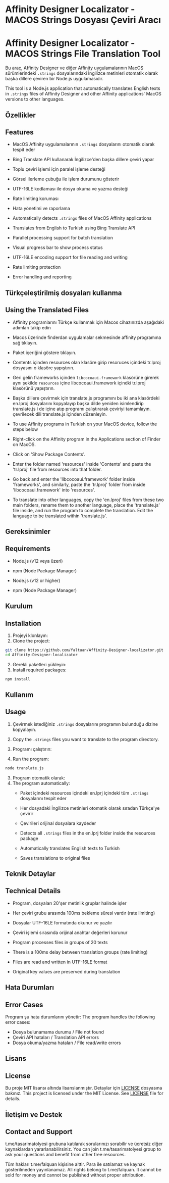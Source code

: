 # Affinity Designer Localizator - MACOS Strings Dosyası Çeviri Aracı
# Affinity Designer Localizator - MACOS Strings File Translation Tool

Bu araç, Affinity Designer ve diğer Affinity uygulamalarının MacOS sürümlerindeki `.strings` dosyalarındaki İngilizce metinleri otomatik olarak başka dillere çeviren bir Node.js uygulamasıdır.

This tool is a Node.js application that automatically translates English texts in `.strings` files of Affinity Designer and other Affinity applications' MacOS versions to other languages.

## Özellikler
## Features

- MacOS Affinity uygulamalarının `.strings` dosyalarını otomatik olarak tespit eder
- Bing Translate API kullanarak İngilizce'den başka dillere çeviri yapar
- Toplu çeviri işlemi için paralel işleme desteği
- Görsel ilerleme çubuğu ile işlem durumunu gösterir
- UTF-16LE kodlaması ile dosya okuma ve yazma desteği
- Rate limiting koruması
- Hata yönetimi ve raporlama

- Automatically detects `.strings` files of MacOS Affinity applications
- Translates from English to Turkish using Bing Translate API
- Parallel processing support for batch translation
- Visual progress bar to show process status
- UTF-16LE encoding support for file reading and writing
- Rate limiting protection
- Error handling and reporting

## Türkçeleştirilmiş dosyaları kullanma
## Using the Translated Files

- Affinity programlarını Türkçe kullanmak için Macos cihazınızda aşağıdaki adımları takip edin
- Macos üzerinde finderdan uygulamalar sekmesinde affinity programına sağ tıklayın.
- Paket içeriğini göstere tıklayın.
- Contents içinden resources olan klasöre girip resoruces içindeki tr.lproj dosyasını o klasöre yapıştırın.
- Geri gelin frameworks içinden `libcocoaui.framework` klasörüne girerek aynı şekilde `resources` içine libcocoaui.framework içindki tr.lproj klasörünü yapıştırın.
- Başka dillere çevirmek için translate.js programını bu iki ana klasördeki en.lproj dosyalarını kopyalayıp başka dilde yeniden isimlendirip translate.js i de içine atıp programı çalıştırarak çeviriyi tamamlayın. çevrilecek dili translate.js içinden düzenleyin.

- To use Affinity programs in Turkish on your MacOS device, follow the steps below
- Right-click on the Affinity program in the Applications section of Finder on MacOS.
- Click on 'Show Package Contents'.
- Enter the folder named 'resources' inside 'Contents' and paste the 'tr.lproj' file from resources into that folder.
- Go back and enter the 'libcocoaui.framework' folder inside 'frameworks', and similarly, paste the 'tr.lproj' folder from inside 'libcocoaui.framework' into 'resources'.
- To translate into other languages, copy the 'en.lproj' files from these two main folders, rename them to another language, place the 'translate.js' file inside, and run the program to complete the translation. Edit the language to be translated within 'translate.js'.

## Gereksinimler
## Requirements

- Node.js (v12 veya üzeri)
- npm (Node Package Manager)

- Node.js (v12 or higher)
- npm (Node Package Manager)

## Kurulum
## Installation

1. Projeyi klonlayın:
1. Clone the project:
```bash
git clone https://github.com/faltuan/Affinity-Designer-localizator.git
cd Affinity-Designer-localizator
```

2. Gerekli paketleri yükleyin:
2. Install required packages:
```bash
npm install
```

## Kullanım
## Usage

1. Çevirmek istediğiniz `.strings` dosyalarını programın bulunduğu dizine kopyalayın.
1. Copy the `.strings` files you want to translate to the program directory.

2. Programı çalıştırın:
2. Run the program:
```bash
node translate.js
```

3. Program otomatik olarak:
3. The program automatically:
   - Paket içindeki resources içindeki en.lprj içindeki tüm `.strings` dosyalarını tespit eder
   - Her dosyadaki İngilizce metinleri otomatik olarak sıradan Türkçe'ye çevirir
   - Çevirileri orijinal dosyalara kaydeder

   - Detects all `.strings` files in the en.lprj folder inside the resources package
   - Automatically translates English texts to Turkish
   - Saves translations to original files

## Teknik Detaylar
## Technical Details

- Program, dosyaları 20'şer metinlik gruplar halinde işler
- Her çeviri grubu arasında 100ms bekleme süresi vardır (rate limiting)
- Dosyalar UTF-16LE formatında okunur ve yazılır
- Çeviri işlemi sırasında orijinal anahtar değerleri korunur

- Program processes files in groups of 20 texts
- There is a 100ms delay between translation groups (rate limiting)
- Files are read and written in UTF-16LE format
- Original key values are preserved during translation

## Hata Durumları
## Error Cases

Program şu hata durumlarını yönetir:
The program handles the following error cases:
- Dosya bulunamama durumu / File not found
- Çeviri API hataları / Translation API errors
- Dosya okuma/yazma hataları / File read/write errors

## Lisans
## License

Bu proje MIT lisansı altında lisanslanmıştır. Detaylar için [LICENSE](LICENSE) dosyasına bakınız.
This project is licensed under the MIT License. See [LICENSE](LICENSE) file for details.

## İletişim ve Destek
## Contact and Support

t.me/tasarimatolyesi grubuna katılarak sorularınızı sorabilir ve ücretsiz diğer kaynaklardan yararlanabilirsiniz.
You can join t.me/tasarimatolyesi group to ask your questions and benefit from other free resources.

Tüm hakları t.me/falquan kişisine aittir. Para ile satılamaz ve kaynak gösterilmeden yayınlanamaz.
All rights belong to t.me/falquan. It cannot be sold for money and cannot be published without proper attribution.
